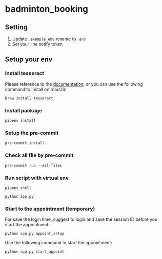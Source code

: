 # badminton_booking

## Setting

1. Update `.example_env` rename to `.env`
2. Set your line notify token

## Setup your env

### Install tesseract

Please reference to the [documentation](https://github.com/madmaze/pytesseract#installation), or you can use the following command to install on macOS:

```
brew install tesseract
```

### Install package

```
pipenv install
```

### Setup the pre-commit
```
pre-commit install
```

### Check all file by pre-commit
```
pre-commit run --all-files
```

### Run script with virtual env

```
pipenv shell
```

```
python app.py
```

### Start to the appointment (temporary)

For save the login time, suggest to login and save the session ID before you start the appointment:

```
python app.py appoint_setup
```

Use the following command to start the appointment:

```
python app.py start_appoint
```
